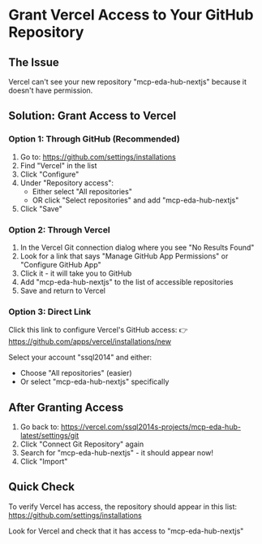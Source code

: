 # Grant Vercel Access to Your GitHub Repository

## The Issue
Vercel can't see your new repository "mcp-eda-hub-nextjs" because it doesn't have permission.

## Solution: Grant Access to Vercel

### Option 1: Through GitHub (Recommended)
1. Go to: https://github.com/settings/installations
2. Find "Vercel" in the list
3. Click "Configure"
4. Under "Repository access":
   - Either select "All repositories" 
   - OR click "Select repositories" and add "mcp-eda-hub-nextjs"
5. Click "Save"

### Option 2: Through Vercel
1. In the Vercel Git connection dialog where you see "No Results Found"
2. Look for a link that says "Manage GitHub App Permissions" or "Configure GitHub App"
3. Click it - it will take you to GitHub
4. Add "mcp-eda-hub-nextjs" to the list of accessible repositories
5. Save and return to Vercel

### Option 3: Direct Link
Click this link to configure Vercel's GitHub access:
👉 https://github.com/apps/vercel/installations/new

Select your account "ssql2014" and either:
- Choose "All repositories" (easier)
- Or select "mcp-eda-hub-nextjs" specifically

## After Granting Access
1. Go back to: https://vercel.com/ssql2014s-projects/mcp-eda-hub-latest/settings/git
2. Click "Connect Git Repository" again
3. Search for "mcp-eda-hub-nextjs" - it should appear now!
4. Click "Import"

## Quick Check
To verify Vercel has access, the repository should appear in this list:
https://github.com/settings/installations

Look for Vercel and check that it has access to "mcp-eda-hub-nextjs"